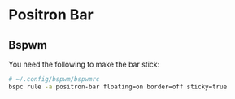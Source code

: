 # Positron Bar

## Bspwm

You need the following to make the bar stick:

```bash
# ~/.config/bspwm/bspwmrc
bspc rule -a positron-bar floating=on border=off sticky=true
```
